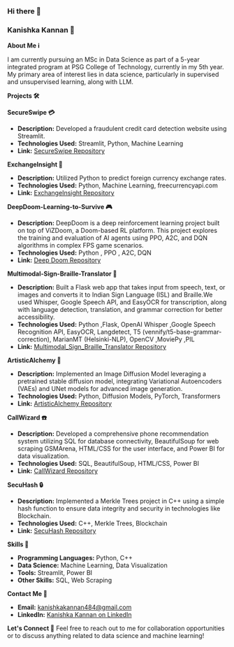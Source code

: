 ### Hi there 👋

### Kanishka Kannan 🚀

**About Me ℹ️**

I am currently pursuing an MSc in Data Science as part of a 5-year integrated program at PSG College of Technology, currently in my 5th year. My primary area of interest lies in data science, particularly in supervised and unsupervised learning, along with LLM.

**Projects 🛠️**

**SecureSwipe 💳**
- **Description:** Developed a fraudulent credit card detection website using Streamlit.
- **Technologies Used:** Streamlit, Python, Machine Learning
- **Link:** [SecureSwipe Repository](https://github.com/kanis777/SecureSwipe)

**ExchangeInsight 💱**
- **Description:** Utilized Python to predict foreign currency exchange rates.
- **Technologies Used:** Python, Machine Learning, freecurrencyapi.com
- **Link:** [ExchangeInsight Repository](https://github.com/kanis777/Exchange_Insight)

**DeepDoom-Learning-to-Survive 🎮**
- **Description:** DeepDoom is a deep reinforcement learning project built on top of ViZDoom, a Doom-based RL platform. This project explores the training and evaluation of AI agents using PPO, A2C, and DQN algorithms in complex FPS game scenarios.
- **Technologies Used:** Python , PPO , A2C, DQN 
- **Link:** [Deep Doom Repository](https://github.com/kanis777/DeepDoom-Learning-to-Survive)

**Multimodal-Sign-Braille-Translator 👋**
- **Description:** Built a Flask web app that takes input from speech, text, or images and converts it to Indian Sign Language (ISL) and Braille.We used Whisper, Google Speech API, and EasyOCR for transcription, along with language detection, translation, and grammar correction for better accessibility.
- **Technologies Used:** Python ,Flask, OpenAI Whisper ,Google Speech Recognition API, EasyOCR, Langdetect, T5 (vennify/t5-base-grammar-correction), MarianMT (Helsinki-NLP), OpenCV ,MoviePy ,PIL
- **Link:** [Multimodal_Sign_Braille_Translator Repository](https://github.com/kanis777/Multimodal-Sign-Braille-Translator)  

**ArtisticAlchemy 🎨**
- **Description:** Implemented an Image Diffusion Model leveraging a pretrained stable diffusion model, integrating Variational Autoencoders (VAEs) and UNet models for advanced image generation.
- **Technologies Used:** Python, Diffusion Models, PyTorch, Transformers
- **Link:** [ArtisticAlchemy Repository](https://github.com/kanis777/ArtisticAlchemy)

**CallWizard ☎️**
- **Description:** Developed a comprehensive phone recommendation system utilizing SQL for database connectivity, BeautifulSoup for web scraping GSMArena, HTML/CSS for the user interface, and Power BI for data visualization.
- **Technologies Used:** SQL, BeautifulSoup, HTML/CSS, Power BI
- **Link:** [CallWizard Repository](https://github.com/kanis777/CallWizard)

**SecuHash 🔒**
- **Description:** Implemented a Merkle Trees project in C++ using a simple hash function to ensure data integrity and security in technologies like Blockchain.
- **Technologies Used:** C++, Merkle Trees, Blockchain
- **Link:** [SecuHash Repository](https://github.com/kanis777/merkle-trees)


**Skills 🧠**
- **Programming Languages:** Python, C++
- **Data Science:** Machine Learning, Data Visualization
- **Tools:** Streamlit, Power BI
- **Other Skills:** SQL, Web Scraping

**Contact Me 📧**
- **Email:** kanishkakannan484@gmail.com
- **LinkedIn:** [Kanishka Kannan on LinkedIn](https://www.linkedin.com/in/kanishka-kannan-0abab7299/)

**Let's Connect 🔗**
Feel free to reach out to me for collaboration opportunities or to discuss anything related to data science and machine learning!
